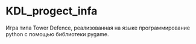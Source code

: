 # KDL_progect_infa

Игра типа Tower Defence, реализованная на языке программирование python с помощью библиотеки pygame.  
